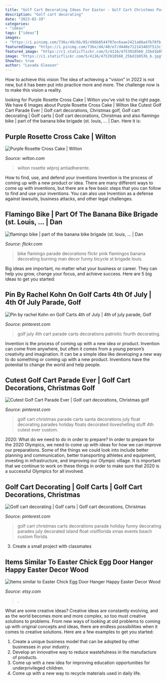 ```yaml
---
title: "Golf Cart Decorating Ideas For Easter - Golf Cart Christmas Parade Carts Santa Decorations July Float Decorating Parades Holiday Floats Decorated Iloveshelling Stuff 4th Cutest Ever Custom"
description: "Golf cart decorating"
date: "2023-02-19"
categories:
- "ideas"
tags: ["ideas"]
images:
- "https://i.pinimg.com/736x/49/6b/85/496b8544707ec6aae2421a86a47b78fb.jpg"
featuredImage: "https://i.pinimg.com/736x/d4/40/e7/d440e712143403f513c17c2bde347375--sanibel-island-golf-stuff.jpg"
featured_image: "https://c1.staticflickr.com/5/4116/4753910560_25bd1b053b_b.jpg"
image: "https://c1.staticflickr.com/5/4116/4753910560_25bd1b053b_b.jpg"
ShowToc: true
author: "Lavada Gleason"
---
```



How to achieve this vision
The idea of achieving a "vision" in 2022 is not new, but it has been put into practice more and more. The challenge now is to make this vision a reality.

	

		
looking for Purple Rosette Cross Cake | Wilton you've visit to the right page. We have 6 Images about Purple Rosette Cross Cake | Wilton like Cutest Golf Cart Parade Ever | Golf cart decorations, Christmas golf, Golf cart decorating | Golf carts | Golf cart decorations, Christmas and also flamingo bike | part of the banana bike brigade (st. louis, … | Dan. Here it is:
		
    
## Purple Rosette Cross Cake | Wilton

<img loading=lazy src="https://www.wilton.com/dw/image/v2/AAWA_PRD/on/demandware.static/-/Sites-wilton-project-master/default/dw0b0bcc7e/images/project/WLPROJ-9405/Purple_Cross_cake.jpg?sw=1440&amp;sh=750&amp;sm=fit" onerror="this.onerror=null;this.src='https://tse4.mm.bing.net/th?id=OIP.QxSq9ec0Cw6umwN0K6YK5AHaHa&amp;pid=15.1';" alt="Purple Rosette Cross Cake | Wilton">

_Source: wilton.com_

>wilton rosette wlproj antiadherente. 

	

How to find, use, and defend your inventions
Invention is the process of coming up with a new product or idea. There are many different ways to come up with inventions, but there are a few basic steps that you can follow to find and use your inventions. You can also use Invention as a defense against lawsuits, business attacks, and other legal challenges.

    
## Flamingo Bike | Part Of The Banana Bike Brigade (st. Louis, … | Dan

<img loading=lazy src="https://c1.staticflickr.com/5/4116/4753910560_25bd1b053b_b.jpg" onerror="this.onerror=null;this.src='https://tse1.mm.bing.net/th?id=OIP.Z3UC8-V4a2cngxN-d1MAogHaFj&amp;pid=15.1';" alt="flamingo bike | part of the banana bike brigade (st. louis, … | Dan">

_Source: flickr.com_

>bike flamingo parade decorations flickr pink flamingos banana decorating burning man decor funny bicycle st brigade louis. 

	

Big ideas are important, no matter what your business or career. They can help you grow, change your focus, and achieve success. Here are 5 big ideas to get you started: 

    
## Pin By Rachel Kohn On Golf Carts 4th Of July | 4th Of July Parade, Golf

<img loading=lazy src="https://i.pinimg.com/736x/49/6b/85/496b8544707ec6aae2421a86a47b78fb.jpg" onerror="this.onerror=null;this.src='https://tse2.mm.bing.net/th?id=OIP.mIz6kbsMFRs3n6ngiP642gHaHp&amp;pid=15.1';" alt="Pin by rachel Kohn on Golf Carts 4th of July | 4th of july parade, Golf">

_Source: pinterest.com_

>golf july 4th cart parade carts decorations patriotic fourth decorating. 

	

Invention is the process of coming up with a new idea or product. Invention can come from anywhere, but often it comes from a young person’s creativity and imagination. It can be a simple idea like developing a new way to do something or coming up with a new product. Inventions have the potential to change the world and help people.

    
## Cutest Golf Cart Parade Ever | Golf Cart Decorations, Christmas Golf

<img loading=lazy src="https://i.pinimg.com/736x/d4/40/e7/d440e712143403f513c17c2bde347375--sanibel-island-golf-stuff.jpg" onerror="this.onerror=null;this.src='https://tse4.mm.bing.net/th?id=OIP.1SIk5stlpVjfsRArAwPPVwHaFj&amp;pid=15.1';" alt="Cutest Golf Cart Parade Ever | Golf cart decorations, Christmas golf">

_Source: pinterest.com_

>golf cart christmas parade carts santa decorations july float decorating parades holiday floats decorated iloveshelling stuff 4th cutest ever custom. 

	

2020: What do we need to do in order to prepare?
In order to prepare for the 2020 Olympics, we need to come up with ideas for how we can improve our preparations. Some of the things we could look into include better planning and communication, better transporting athletes and equipment, investing in infrastructure, and improving our Olympic village. It is important that we continue to work on these things in order to make sure that 2020 is a successful Olympics for all involved.

    
## Golf Cart Decorating | Golf Carts | Golf Cart Decorations, Christmas

<img loading=lazy src="https://i.pinimg.com/736x/e2/63/93/e26393dca0491df21377240a81da04fe.jpg" onerror="this.onerror=null;this.src='https://tse2.mm.bing.net/th?id=OIP.ol5H-aRlx3QjByC3BQbo-QAAAA&amp;pid=15.1';" alt="Golf cart decorating | Golf carts | Golf cart decorations, Christmas">

_Source: pinterest.com_

>golf cart christmas carts decorations parade holiday funny decorating parades july decorated island float visitflorida xmas events beach custom florida. 

	

3. Create a small project with classmates

    
## Items Similar To Easter Chick Egg Door Hanger Happy Easter Decor Wood

<img loading=lazy src="https://img0.etsystatic.com/012/0/7256265/il_570xN.438662342_p551.jpg" onerror="this.onerror=null;this.src='https://tse3.mm.bing.net/th?id=OIP.SNjOpiEhJ6hWja9GlF7k4wHaJ4&amp;pid=15.1';" alt="Items similar to Easter Chick Egg Door Hanger Happy Easter Decor Wood">

_Source: etsy.com_

>. 

	

What are some creative ideas?
Creative ideas are constantly evolving, and as the world becomes more and more complex, so too must creative solutions to problems. From new ways of looking at old problems to coming up with original concepts and ideas, there are endless possibilities when it comes to creative solutions. Here are a few examples to get you started:
1. Create a unique business model that can be adopted by other businesses in your industry.
2. Develop an innovative way to reduce wastefulness in the manufacture of products.
3. Come up with a new idea for improving education opportunities for underprivileged children.
4. Come up with a new way to recycle materials used in daily life.

